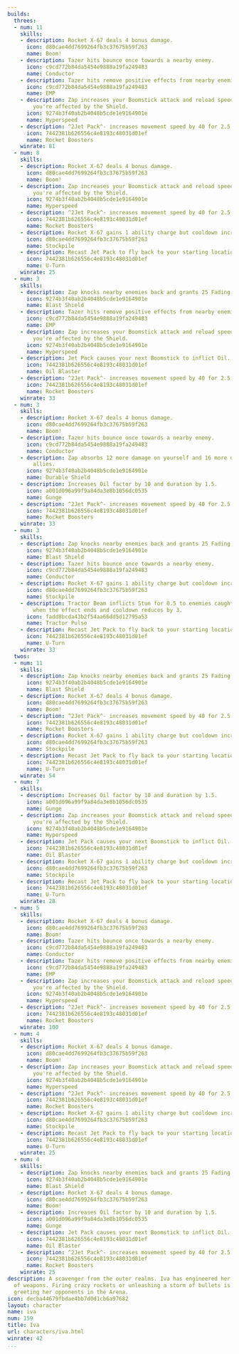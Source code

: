 ```yaml
---
builds:
  threes:
  - num: 11
    skills:
    - description: Rocket X-67 deals 4 bonus damage.
      icon: d80cae4dd7699264fb3c37675b59f263
      name: Boom!
    - description: Tazer hits bounce once towards a nearby enemy.
      icon: c9cd772b84da5454e9888a19fa249483
      name: Conductor
    - description: Tazer hits remove positive effects from nearby enemies.
      icon: c9cd772b84da5454e9888a19fa249483
      name: EMP
    - description: Zap increases your Boomstick attack and reload speed by 120 while
        you're affected by the Shield.
      icon: 9274b3f40ab2b4048b5cde1e9164901e
      name: Hyperspeed
    - description: ^2Jet Pack^- increases movement speed by 40 for 2.5.
      icon: 7442381b626556c4e8193c48031d01ef
      name: Rocket Boosters
    winrate: 81
  - num: 8
    skills:
    - description: Rocket X-67 deals 4 bonus damage.
      icon: d80cae4dd7699264fb3c37675b59f263
      name: Boom!
    - description: Zap increases your Boomstick attack and reload speed by 120 while
        you're affected by the Shield.
      icon: 9274b3f40ab2b4048b5cde1e9164901e
      name: Hyperspeed
    - description: ^2Jet Pack^- increases movement speed by 40 for 2.5.
      icon: 7442381b626556c4e8193c48031d01ef
      name: Rocket Boosters
    - description: Rocket X-67 gains 1 ability charge but cooldown increases by 1.5.
      icon: d80cae4dd7699264fb3c37675b59f263
      name: Stockpile
    - description: Recast Jet Pack to fly back to your starting location.
      icon: 7442381b626556c4e8193c48031d01ef
      name: U-Turn
    winrate: 25
  - num: 3
    skills:
    - description: Zap knocks nearby enemies back and grants 25 Fading Haste for 2.
      icon: 9274b3f40ab2b4048b5cde1e9164901e
      name: Blast Shield
    - description: Tazer hits remove positive effects from nearby enemies.
      icon: c9cd772b84da5454e9888a19fa249483
      name: EMP
    - description: Zap increases your Boomstick attack and reload speed by 120 while
        you're affected by the Shield.
      icon: 9274b3f40ab2b4048b5cde1e9164901e
      name: Hyperspeed
    - description: Jet Pack causes your next Boomstick to inflict Oil.
      icon: 7442381b626556c4e8193c48031d01ef
      name: Oil Blaster
    - description: ^2Jet Pack^- increases movement speed by 40 for 2.5.
      icon: 7442381b626556c4e8193c48031d01ef
      name: Rocket Boosters
    winrate: 33
  - num: 3
    skills:
    - description: Rocket X-67 deals 4 bonus damage.
      icon: d80cae4dd7699264fb3c37675b59f263
      name: Boom!
    - description: Tazer hits bounce once towards a nearby enemy.
      icon: c9cd772b84da5454e9888a19fa249483
      name: Conductor
    - description: Zap absorbs 12 more damage on yourself and 16 more damage on other
        allies.
      icon: 9274b3f40ab2b4048b5cde1e9164901e
      name: Durable Shield
    - description: Increases Oil factor by 10 and duration by 1.5.
      icon: a001d096a99f9a84da3e8b1056dc0535
      name: Gunge
    - description: ^2Jet Pack^- increases movement speed by 40 for 2.5.
      icon: 7442381b626556c4e8193c48031d01ef
      name: Rocket Boosters
    winrate: 33
  - num: 3
    skills:
    - description: Zap knocks nearby enemies back and grants 25 Fading Haste for 2.
      icon: 9274b3f40ab2b4048b5cde1e9164901e
      name: Blast Shield
    - description: Tazer hits bounce once towards a nearby enemy.
      icon: c9cd772b84da5454e9888a19fa249483
      name: Conductor
    - description: Rocket X-67 gains 1 ability charge but cooldown increases by 1.5.
      icon: d80cae4dd7699264fb3c37675b59f263
      name: Stockpile
    - description: Tractor Beam inflicts Stun for 0.5 to enemies caught in the beam
        when the effect ends and cooldown reduces by 3.
      icon: fadd8bcda43b2f54aa66dd5d12795a53
      name: Tractor Pulse
    - description: Recast Jet Pack to fly back to your starting location.
      icon: 7442381b626556c4e8193c48031d01ef
      name: U-Turn
    winrate: 33
  twos:
  - num: 11
    skills:
    - description: Zap knocks nearby enemies back and grants 25 Fading Haste for 2.
      icon: 9274b3f40ab2b4048b5cde1e9164901e
      name: Blast Shield
    - description: Rocket X-67 deals 4 bonus damage.
      icon: d80cae4dd7699264fb3c37675b59f263
      name: Boom!
    - description: ^2Jet Pack^- increases movement speed by 40 for 2.5.
      icon: 7442381b626556c4e8193c48031d01ef
      name: Rocket Boosters
    - description: Rocket X-67 gains 1 ability charge but cooldown increases by 1.5.
      icon: d80cae4dd7699264fb3c37675b59f263
      name: Stockpile
    - description: Recast Jet Pack to fly back to your starting location.
      icon: 7442381b626556c4e8193c48031d01ef
      name: U-Turn
    winrate: 54
  - num: 7
    skills:
    - description: Increases Oil factor by 10 and duration by 1.5.
      icon: a001d096a99f9a84da3e8b1056dc0535
      name: Gunge
    - description: Zap increases your Boomstick attack and reload speed by 120 while
        you're affected by the Shield.
      icon: 9274b3f40ab2b4048b5cde1e9164901e
      name: Hyperspeed
    - description: Jet Pack causes your next Boomstick to inflict Oil.
      icon: 7442381b626556c4e8193c48031d01ef
      name: Oil Blaster
    - description: Rocket X-67 gains 1 ability charge but cooldown increases by 1.5.
      icon: d80cae4dd7699264fb3c37675b59f263
      name: Stockpile
    - description: Recast Jet Pack to fly back to your starting location.
      icon: 7442381b626556c4e8193c48031d01ef
      name: U-Turn
    winrate: 28
  - num: 5
    skills:
    - description: Rocket X-67 deals 4 bonus damage.
      icon: d80cae4dd7699264fb3c37675b59f263
      name: Boom!
    - description: Tazer hits bounce once towards a nearby enemy.
      icon: c9cd772b84da5454e9888a19fa249483
      name: Conductor
    - description: Tazer hits remove positive effects from nearby enemies.
      icon: c9cd772b84da5454e9888a19fa249483
      name: EMP
    - description: Zap increases your Boomstick attack and reload speed by 120 while
        you're affected by the Shield.
      icon: 9274b3f40ab2b4048b5cde1e9164901e
      name: Hyperspeed
    - description: ^2Jet Pack^- increases movement speed by 40 for 2.5.
      icon: 7442381b626556c4e8193c48031d01ef
      name: Rocket Boosters
    winrate: 100
  - num: 4
    skills:
    - description: Rocket X-67 deals 4 bonus damage.
      icon: d80cae4dd7699264fb3c37675b59f263
      name: Boom!
    - description: Zap increases your Boomstick attack and reload speed by 120 while
        you're affected by the Shield.
      icon: 9274b3f40ab2b4048b5cde1e9164901e
      name: Hyperspeed
    - description: ^2Jet Pack^- increases movement speed by 40 for 2.5.
      icon: 7442381b626556c4e8193c48031d01ef
      name: Rocket Boosters
    - description: Rocket X-67 gains 1 ability charge but cooldown increases by 1.5.
      icon: d80cae4dd7699264fb3c37675b59f263
      name: Stockpile
    - description: Recast Jet Pack to fly back to your starting location.
      icon: 7442381b626556c4e8193c48031d01ef
      name: U-Turn
    winrate: 25
  - num: 4
    skills:
    - description: Zap knocks nearby enemies back and grants 25 Fading Haste for 2.
      icon: 9274b3f40ab2b4048b5cde1e9164901e
      name: Blast Shield
    - description: Rocket X-67 deals 4 bonus damage.
      icon: d80cae4dd7699264fb3c37675b59f263
      name: Boom!
    - description: Increases Oil factor by 10 and duration by 1.5.
      icon: a001d096a99f9a84da3e8b1056dc0535
      name: Gunge
    - description: Jet Pack causes your next Boomstick to inflict Oil.
      icon: 7442381b626556c4e8193c48031d01ef
      name: Oil Blaster
    - description: ^2Jet Pack^- increases movement speed by 40 for 2.5.
      icon: 7442381b626556c4e8193c48031d01ef
      name: Rocket Boosters
    winrate: 25
description: A scavenger from the outer realms. Iva has engineered her own arsenal
  of weapons. Firing crazy rockets or unleashing a storm of bullets is her way of
  greeting her opponents in the Arena.
icon: decba44679fbdae4bb7d0d1cb6a97682
layout: character
name: iva
num: 159
title: Iva
url: characters/iva.html
winrate: 42
...
```

